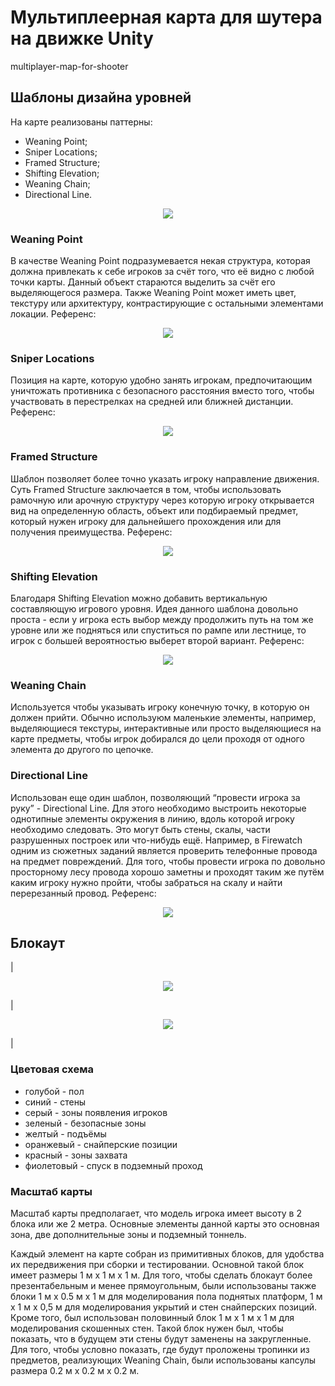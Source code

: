 # Мультиплеерная карта для шутера на движке Unity
multiplayer-map-for-shooter

## Шаблоны дизайна уровней
На карте реализованы паттерны: 
- Weaning Point;
- Sniper Locations;
- Framed Structure;
- Shifting Elevation;
- Weaning Chain;
- Directional Line.

<p align="center">
  <img src="https://github.com/Den1sovDm1triy/multiplayer-map-for-shooter/raw/main/PicturesForReadme/Exmpl_0.png"/>
</p>

### Weaning Point
В качестве Weaning Point подразумевается некая структура, которая должна привлекать к себе игроков за счёт того, что её видно с любой точки карты. Данный объект стараются выделить за счёт его выделяющегося размера. Также Weaning Point может иметь цвет, текстуру или архитектуру, контрастирующие с остальными элементами локации. Референс:
<p align="center">
  <img src="https://github.com/Den1sovDm1triy/multiplayer-map-for-shooter/raw/main/PicturesForReadme/Exmpl_1.png"/>
</p>

### Sniper Locations
Позиция на карте, которую удобно занять игрокам, предпочитающим уничтожать противника с безопасного расстояния вместо того, чтобы участвовать в перестрелках на средней или ближней дистанции. Референс:
<p align="center">
  <img src="https://github.com/Den1sovDm1triy/multiplayer-map-for-shooter/raw/main/PicturesForReadme/Exmpl_2.jpg"/>
</p>

### Framed Structure
Шаблон позволяет более точно указать игроку направление движения. Суть Framed Structure заключается в том, чтобы использовать рамочную или арочную структуру через которую игроку открывается вид на определенную область, объект или подбираемый предмет, который нужен игроку для дальнейшего прохождения или для получения преимущества. Референс:
<p align="center">
  <img src="https://github.com/Den1sovDm1triy/multiplayer-map-for-shooter/raw/main/PicturesForReadme/Exmpl_3.png"/>
</p>

### Shifting Elevation
Благодаря Shifting Elevation можно добавить вертикальную составляющую игрового уровня. Идея данного шаблона довольно проста - если у игрока есть выбор между продолжить путь на том же уровне или же подняться или спуститься по рампе или лестнице, то игрок с большей вероятностью выберет второй вариант. Референс:
<p align="center">
  <img src="https://github.com/Den1sovDm1triy/multiplayer-map-for-shooter/raw/main/PicturesForReadme/Exmpl_4.jpg"/>
</p>

### Weaning Chain
Используется чтобы указывать игроку конечную точку, в которую он должен прийти. Обычно используюм маленькие элементы, например, выделяющиеся текстуры, интерактивные или просто выделяющиеся на карте предметы, чтобы игрок добирался до цели проходя от одного элемента до другого по цепочке.

### Directional Line
Использован еще один шаблон, позволяющий “провести игрока за руку” - Directional Line. Для этого необходимо выстроить некоторые однотипные элементы окружения в линию, вдоль которой игроку необходимо следовать. Это могут быть стены, скалы, части разрушенных построек или что-нибудь ещё. Например, в Firewatch одним из сюжетных заданий является проверить телефонные провода на предмет повреждений. Для того, чтобы провести игрока по довольно просторному лесу провода хорошо заметны и проходят таким же путём каким игроку нужно пройти, чтобы забраться на скалу и найти перерезанный провод. Референс:
<p align="center">
  <img src="https://github.com/Den1sovDm1triy/multiplayer-map-for-shooter/raw/main/PicturesForReadme/Exmpl_5.png"/>
</p>

## Блокаут
| <p align="center">
  <img src="https://github.com/Den1sovDm1triy/multiplayer-map-for-shooter/raw/main/PicturesForReadme/Map_1.png"/>
</p> | <p align="center">
  <img src="https://github.com/Den1sovDm1triy/multiplayer-map-for-shooter/raw/main/PicturesForReadme/Map_2.png"/>
</p> |

### Цветовая схема
- голубой - пол
- синий - стены
- серый - зоны появления игроков
- зеленый - безопасные зоны
- желтый - подъёмы
- оранжевый - снайперские позиции
- красный - зоны захвата
- фиолетовый - спуск в подземный проход

### Масштаб карты
Масштаб карты предполагает, что модель игрока имеет высоту в 2 блока или же 2 метра. Основные элементы данной карты это основная зона, две дополнительные зоны и подземный тоннель.

Каждый элемент на карте собран из примитивных блоков, для удобства их передвижения при сборки и тестировании. Основной такой блок имеет размеры 1 м x 1 м x 1 м. Для того, чтобы сделать блокаут более презентабельным и менее прямоугольным, были использованы также блоки 1 м x 0.5 м x 1 м для моделирования пола поднятых платформ, 1 м х 1 м х 0,5 м для моделирования укрытий и стен снайперских позиций. Кроме того, был использован половинный блок 1 м х 1 м х 1 м для моделирования скошенных стен. Такой блок нужен был, чтобы показать, что в будущем эти стены будут заменены на закругленные. Для того, чтобы условно показать, где будут проложены тропинки из предметов, реализующих Weaning Chain, были использованы капсулы размера 0.2 м х 0.2 м х 0.2 м. 


